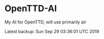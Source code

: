 # OpenTTD-AI
My AI for OpenTTD, will use primarily air

Latest backup: Sun Sep 29 03:36:01 UTC 2019
